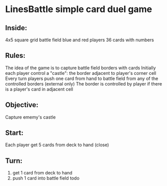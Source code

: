 LinesBattle
simple card duel game
===========

Inside:
-----------
4x5 square grid battle field
blue and red players
36 cards with numbers

Rules:
----------
The idea of the game is to capture battle field borders with cards
Initially each player control a "castle": the border adjacent to player's corner cell
Every turn players push one card from hand to battle field from any of the controlled borders (external only)
The border is controlled by player if there is a player's card in adjacent cell

Objective:
----------
Capture ememy's castle

Start:
----------
Each player get 5 cards from deck to hand (close)

Turn:
----------
1) get 1 card from deck to hand
2) push 1 card into battle field
todo
